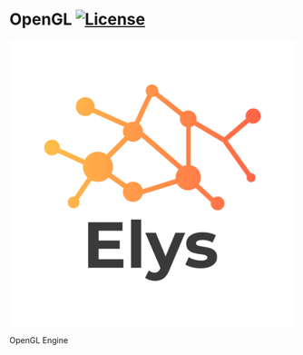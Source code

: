 # OpenGL [![License](https://img.shields.io/github/license/Cirex02727/Elys.svg)](https://github.com/Cirex02727/OpenGL/blob/main/LICENSE)

![OpenGL](/Resources/Branding/Logo-Mid.png?raw=true "OpenGL")

OpenGL Engine
